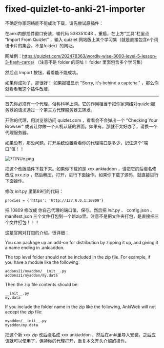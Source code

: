 # fixed-quizlet-to-anki-21-importer

不确定你家网络能不能成功下载，请先尝试原插件：

在anki内部插件窗口安装，输代码 538351043 ，重启，在上方“工具”栏里点 “Import From Quizlet” ，输入 quizlet 网站版上某个学习集（就是直接包含n个词语卡片的集合，不是folder）的网址。

网址例：https://quizlet.com/202478363/wordly-wise-3000-level-5-lesson-3-flash-cards/
（注意不是 folder 的网址！ folder 里面包含多个学习集）

然后点 Import 按钮，看看能不能成功。

如果你成功了，那很好！
如果报错显示 "Sorry, it's behind a captcha." ，那么你就看看我这个插件改版。

***

首先你必须有一个代理，俗称科学上网。它的作用相当于把你家网络对quizlet服务器的请求通过一个第三方代理服务器去转发。

开你的代理，用浏览器访问 quizlet.com ，看看会不会弹出一个 "Checking Your Browser" 或者让你做一个人机认证的界面。如果有，那就不太好办了，请换一个代理服务器。

如果没有，那没问题。打开系统设置看看你的代理端口是多少，记住这个“端口”值！！

![7TlNUe.png](https://s4.ax1x.com/2022/01/24/7TlNUe.png)

把这个改版插件下载下来。如果你下载的是 xxx.ankiaddon ，请把它的后缀名修改成 xxx.zip ，然后解压，打开，进行下面操作。如果你下载了源码，就直接进行下面操作。

修改 _init_.py 里第89行的代码：

```
proxies = {'https': 'http://127.0.0.1:10809'}
```

把 10809 修改成 你自己代理的端口值，保存。然后把 _init_.py 、 config.json 、 manifest.json 三个文件打包到一个新zip里。注意不是把文件夹打包，是直接把三个文件打包！！！

这是官网对打包的介绍，很详细：

You can package up an add-on for distribution by zipping it up, and giving it a name ending in .ankiaddon.

The top level folder should not be included in the zip file. For example, if you have a module like the following:

```
addons21/myaddon/__init__.py
addons21/myaddon/my.data
```

Then the zip file contents should be:

```
__init__.py
my.data
```

If you include the folder name in the zip like the following, AnkiWeb will not accept the zip file:

```
myaddon/__init__.py
myaddon/my.data
```

把这个新 xxx.zip 改后缀名成 xxx.ankiaddon ，然后在anki里导入安装。之后应该就可以使用了，保持你的代理打开，重复本文开头介绍的操作。
